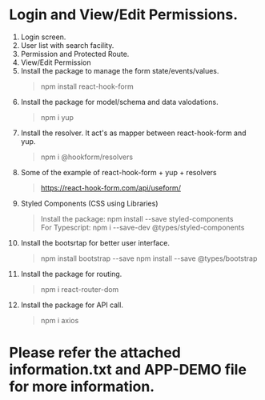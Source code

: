 # Login and View/Edit Permissions.
1. Login screen.
2. User list with search facility.
3. Permission and Protected Route.
4. View/Edit Permission
5. Install the package to manage the form state/events/values.
    > npm install react-hook-form
6. Install the package for model/schema and data valodations.
    > npm i yup
7. Install the resolver. It act's as mapper between react-hook-form and yup.
    > npm i @hookform/resolvers
8. Some of the example of react-hook-form + yup + resolvers
    > https://react-hook-form.com/api/useform/
9.  Styled Components (CSS using Libraries)
    > Install the package: npm install --save styled-components    
    > For Typescript: npm i --save-dev @types/styled-components
10. Install the bootsrtap for better user interface.
    > npm install bootstrap --save 
    > npm install --save @types/bootstrap
11. Install the package for routing.
    > npm i react-router-dom
12. Install the package for API call.
    > npm i axios
# Please refer the attached information.txt and APP-DEMO file for more information.
